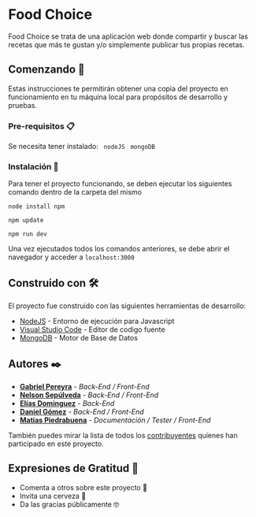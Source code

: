 # Food Choice

Food Choice se trata de una aplicación web donde compartir y buscar las recetas que más te gustan y/o simplemente publicar tus propias recetas.

## Comenzando 🚀

Estas instrucciones te permitirán obtener una copia del proyecto en funcionamiento en tu máquina local para propósitos de desarrollo y pruebas.



### Pre-requisitos 📋

Se necesita tener instalado:
``` nodeJS``` 
``` mongoDB```

### Instalación 🔧

Para tener el proyecto funcionando, se deben ejecutar los siguientes comando dentro de la carpeta del mismo


```
node install npm
```

```
npm update
```

```
npm run dev
```

Una vez ejecutados todos los comandos anteriores, se debe abrir el navegador y acceder a ```localhost:3000```

## Construido con 🛠️

El proyecto fue construido con las siguientes herramientas de desarrollo:

* [NodeJS](https://nodejs.org/es/) - Entorno de ejecución para Javascript
* [Visual Studio Code](https://code.visualstudio.com) - Editor de codigo fuente 
* [MongoDB](https://www.mongodb.com/download-center/community) - Motor de Base de Datos

## Autores ✒️

* **[Gabriel Pereyra](https://github.com/GabiAle97)** - *Back-End / Front-End*
* **[Nelson Sepúlveda](https://github.com/GabiAle97)** - *Back-End / Front-End*
* **[Elías Dominguez](https://github.com/GabiAle97)** - *Back-End*
* **[Daniel Gómez](https://github.com/GabiAle97)** - *Back-End / Front-End*
* **[Matias Piedrabuena](https://github.com/GabiAle97)** - *Documentación / Tester / Front-End*


También puedes mirar la lista de todos los [contribuyentes](https://github.com/elchetodelciber/Food_Choise/contributors) quíenes han participado en este proyecto. 

## Expresiones de Gratitud 🎁

* Comenta a otros sobre este proyecto 📢
* Invita una cerveza 🍺 
* Da las gracias públicamente 🤓
